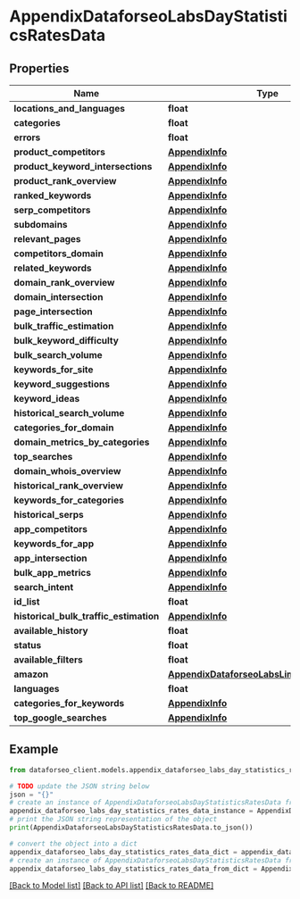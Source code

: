 # AppendixDataforseoLabsDayStatisticsRatesData


## Properties

Name | Type | Description | Notes
------------ | ------------- | ------------- | -------------
**locations_and_languages** | **float** |  | [optional] 
**categories** | **float** |  | [optional] 
**errors** | **float** |  | [optional] 
**product_competitors** | [**AppendixInfo**](AppendixInfo.md) |  | [optional] 
**product_keyword_intersections** | [**AppendixInfo**](AppendixInfo.md) |  | [optional] 
**product_rank_overview** | [**AppendixInfo**](AppendixInfo.md) |  | [optional] 
**ranked_keywords** | [**AppendixInfo**](AppendixInfo.md) |  | [optional] 
**serp_competitors** | [**AppendixInfo**](AppendixInfo.md) |  | [optional] 
**subdomains** | [**AppendixInfo**](AppendixInfo.md) |  | [optional] 
**relevant_pages** | [**AppendixInfo**](AppendixInfo.md) |  | [optional] 
**competitors_domain** | [**AppendixInfo**](AppendixInfo.md) |  | [optional] 
**related_keywords** | [**AppendixInfo**](AppendixInfo.md) |  | [optional] 
**domain_rank_overview** | [**AppendixInfo**](AppendixInfo.md) |  | [optional] 
**domain_intersection** | [**AppendixInfo**](AppendixInfo.md) |  | [optional] 
**page_intersection** | [**AppendixInfo**](AppendixInfo.md) |  | [optional] 
**bulk_traffic_estimation** | [**AppendixInfo**](AppendixInfo.md) |  | [optional] 
**bulk_keyword_difficulty** | [**AppendixInfo**](AppendixInfo.md) |  | [optional] 
**bulk_search_volume** | [**AppendixInfo**](AppendixInfo.md) |  | [optional] 
**keywords_for_site** | [**AppendixInfo**](AppendixInfo.md) |  | [optional] 
**keyword_suggestions** | [**AppendixInfo**](AppendixInfo.md) |  | [optional] 
**keyword_ideas** | [**AppendixInfo**](AppendixInfo.md) |  | [optional] 
**historical_search_volume** | [**AppendixInfo**](AppendixInfo.md) |  | [optional] 
**categories_for_domain** | [**AppendixInfo**](AppendixInfo.md) |  | [optional] 
**domain_metrics_by_categories** | [**AppendixInfo**](AppendixInfo.md) |  | [optional] 
**top_searches** | [**AppendixInfo**](AppendixInfo.md) |  | [optional] 
**domain_whois_overview** | [**AppendixInfo**](AppendixInfo.md) |  | [optional] 
**historical_rank_overview** | [**AppendixInfo**](AppendixInfo.md) |  | [optional] 
**keywords_for_categories** | [**AppendixInfo**](AppendixInfo.md) |  | [optional] 
**historical_serps** | [**AppendixInfo**](AppendixInfo.md) |  | [optional] 
**app_competitors** | [**AppendixInfo**](AppendixInfo.md) |  | [optional] 
**keywords_for_app** | [**AppendixInfo**](AppendixInfo.md) |  | [optional] 
**app_intersection** | [**AppendixInfo**](AppendixInfo.md) |  | [optional] 
**bulk_app_metrics** | [**AppendixInfo**](AppendixInfo.md) |  | [optional] 
**search_intent** | [**AppendixInfo**](AppendixInfo.md) |  | [optional] 
**id_list** | **float** |  | [optional] 
**historical_bulk_traffic_estimation** | [**AppendixInfo**](AppendixInfo.md) |  | [optional] 
**available_history** | **float** |  | [optional] 
**status** | **float** |  | [optional] 
**available_filters** | **float** |  | [optional] 
**amazon** | [**AppendixDataforseoLabsLimitsRatesDataInfo**](AppendixDataforseoLabsLimitsRatesDataInfo.md) |  | [optional] 
**languages** | **float** |  | [optional] 
**categories_for_keywords** | [**AppendixInfo**](AppendixInfo.md) |  | [optional] 
**top_google_searches** | [**AppendixInfo**](AppendixInfo.md) |  | [optional] 

## Example

```python
from dataforseo_client.models.appendix_dataforseo_labs_day_statistics_rates_data import AppendixDataforseoLabsDayStatisticsRatesData

# TODO update the JSON string below
json = "{}"
# create an instance of AppendixDataforseoLabsDayStatisticsRatesData from a JSON string
appendix_dataforseo_labs_day_statistics_rates_data_instance = AppendixDataforseoLabsDayStatisticsRatesData.from_json(json)
# print the JSON string representation of the object
print(AppendixDataforseoLabsDayStatisticsRatesData.to_json())

# convert the object into a dict
appendix_dataforseo_labs_day_statistics_rates_data_dict = appendix_dataforseo_labs_day_statistics_rates_data_instance.to_dict()
# create an instance of AppendixDataforseoLabsDayStatisticsRatesData from a dict
appendix_dataforseo_labs_day_statistics_rates_data_from_dict = AppendixDataforseoLabsDayStatisticsRatesData.from_dict(appendix_dataforseo_labs_day_statistics_rates_data_dict)
```
[[Back to Model list]](../README.md#documentation-for-models) [[Back to API list]](../README.md#documentation-for-api-endpoints) [[Back to README]](../README.md)


